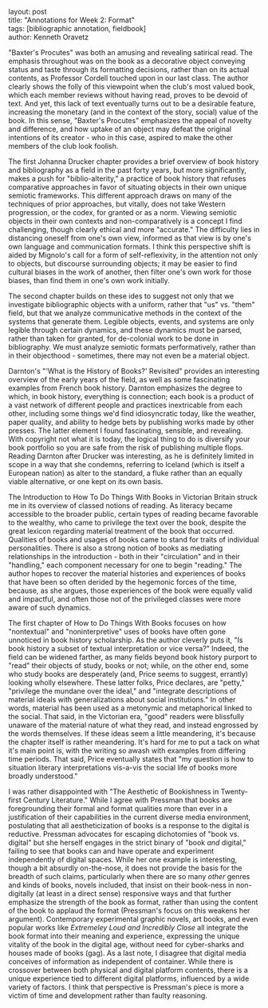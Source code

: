 layout: post  
title: "Annotations for Week 2: Format"  
tags: [bibliographic annotation, fieldbook]  
author: Kenneth Oravetz

"Baxter's Procutes" was both an amusing and revealing satirical read. The emphasis throughout was on the book as a decorative object conveying status and taste through its formatting decisions, rather than on its actual contents, as Professor Cordell touched upon in our last class. The author clearly shows the folly of this viewpoint when the club's most valued book, which each member reviews without having read, proves to be devoid of text. And yet, this lack of text eventually turns out to be a desirable feature, increasing the monetary (and in the context of the story, social) value of the book. In this sense, "Baxter's Procutes" emphasizes the appeal of novelty and difference, and how uptake of an object may defeat the original intentions of its creator - who in this case, aspired to make the other members of the club look foolish.

The first Johanna Drucker chapter provides a brief overview of book history and bibliography as a field in the past forty years, but more significantly, makes a push for "biblio-alterity," a practice of book history that refuses comparative approaches in favor of situating objects in their own unique semiotic frameworks. This different approach draws on many of the techniques of prior approaches, but vitally, does not take Western progression, or the codex, for granted or as a norm. Viewing semiotic objects in their own contexts and non-comparatively is a concept I find challenging, though clearly ethical and more "accurate." The difficulty lies in distancing oneself from one's own view, informed as that view is by one's own language and communication formats. I think this perspective shift is aided by Mignolo's call for a form of self-reflexivity, in the attention not only to objects, but discourse surrounding objects; it may be easier to find cultural biases in the work of another, then filter one's own work for those biases, than find them in one's own work initially.

The second chapter builds on these ides to suggest not only that we investigate bibliographic objects with a uniform, rather that "us" vs. "them" field, but that we analyze communicative methods in the context of the systems that generate them. Legible objects, events, and systems are only legible through certain dynamics, and these dynamics must be parsed, rather than taken for granted, for de-colonial work to be done in bibliography. We must analyze semiotic formats performatively, rather than in their objecthood - sometimes, there may not even be a material object.

Darnton's "'What is the History of Books?' Revisited" provides an interesting overview of the early years of the field, as well as some fascinating examples from French book history. Darnton emphasizes the degree to which, in book history, everything is connection; each book is a product of a vast network of different people and practices inextricable from each other, including some things we'd find idiosyncratic today, like the weather, paper quality, and ability to hedge bets by publishing works made by other presses. The latter element I found fascinating, sensible, and revealing. With copyright not what it is today, the logical thing to do is diversify your book portfolio so you are safe from the risk of publishing multiple flops. Reading Darnton after Drucker was interesting, as he is definitely limited in scope in a way that she condemns, referring to Iceland (which is itself a European nation) as alter to the standard, a fluke rather than an equally viable alternative, or one kept on its own basis.

The Introduction to How To Do Things With Books in Victorian Britain struck me in its overview of classed notions of reading. As literacy became accessible to the broader public, certain types of reading became favorable to the wealthy, who came to privilege the text over the book, despite the great lexicon regarding material treatment of the book that occurred. Qualities of books and usages of books came to stand for traits of individual personalities. There is also a strong notion of books as mediating relationships in the introduction - both in their "circulation" and in their "handling," each component necessary for one to begin "reading." The author hopes to recover the material histories and experiences of books that have been so often derided by the hegemonic forces of the time, because, as she argues, those experiences of the book were equally valid and impactful, and often those not of the privileged classes were more aware of such dynamics.

The first chapter of How to Do Things With Books focuses on how "nontextual" and "noninterpretive" uses of books have often gone unnoticed in book history scholarship. As the author cleverly puts it, "Is book history a subset of textual interpretation or vice versa?" Indeed, the field can be widened farther, as many fields  beyond book history purport to "read" their objects of study, books or not; while, on the other end, some who study books are desperately (and, Price seems to suggest, errantly) looking wholly elsewhere. These latter folks, Price declares, are "petty," "privilege the mundane over the ideal," and "integrate descriptions of material ideals with generalizations about social institutions." In other words, material has been used as a metonymic and metaphorical linked to the social. That said, in the Victorian era, "good" readers were blissfully unaware of the material nature of what they read, and instead engrossed by the words themselves. If these ideas seem a little meandering, it's because the chapter itself is rather meandering. It's hard for me to put a tack on what it's main point is, with the writing so awash with examples from differing time periods. That said, Price eventually states that "my question is how to situation literary interpretations vis-a-vis the social life of books more broadly understood."

I was rather disappointed with "The Aesthetic of Bookishness in Twenty-first Century Literature." While I agree with Pressman that books are foregrounding their formal and format qualities more than ever in a justification of their capabilities in the current diverse media environment, postulating that all aestheticization of books is a response to the digital is reductive. Pressman advocates for escaping dichotomies of "book vs. digital" but she herself engages in the strict binary of "book *and* digital," failing to see that books can and have operate and experiment independently of digital spaces. While her one example is interesting, though a bit absurdly on-the-nose, it does not provide the basis for the breadth of such claims, particularly when there are so many *other* genres and kinds of books, novels included, that insist on their book-ness in non-digitally (at least in a direct sense) responsive ways and that further emphasize the strength of the book as format, rather than using the content of the book to applaud the format (Pressman's focus on this weakens her argument). Contemporary experimental graphic novels, art books, and even popular works like *Extremeley Loud and Incredibly Close* all integrate the book format into their meaning and experience, expressing the unique vitality of the book in the digital age, without need for cyber-sharks and houses made of books (gag). As a last note, I disagree that digital media conceives of information as independent of container. While there is crossover between both physical and digital platform contents, there is a unique experience tied to different digital platforms, influenced by a wide variety of factors. I think that perspective is Pressman's piece is more a victim of time and development rather than faulty reasoning. 
